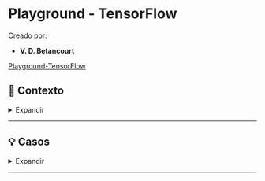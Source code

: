 # Playground - TensorFlow

Creado por:

- **V. D. Betancourt**

[Playground-TensorFlow](https://playground.tensorflow.org/) 


## 📑 Contexto

<details>
    <summary> Expandir </summary>


[Playground-TensorFlow](https://playground.tensorflow.org/) es una herramienta interactiva en línea diseñada para ofrecer una comprensión intuitiva de los conceptos básicos de las Redes Neuronales y el Machine Learning. Desarrollada por el equipo de TensorFlow, una biblioteca de código abierto para el aprendizaje automático creada por Google, esta plataforma permite a usuarios con o sin experiencia en programación experimentar con las estructuras de las Redes Neuronales y entender cómo afectan las diferentes configuraciones y parámetros al Machine Learning.

La herramienta se presenta como un lienzo visual donde los usuarios pueden construir y entrenar redes neuronales pequeñas para resolver tareas sencillas de clasificación y regresión. A través de una interfaz gráfica de usuario amigable, Playground-TensorFlow facilita la manipulación de parámetros como el número de capas ocultas, el número de neuronas por capa, la tasa de aprendizaje, y la función de activación, entre otros. Esto permite observar en tiempo real cómo estas decisiones afectan el proceso de entrenamiento y la capacidad de la red neuronal para hacer predicciones precisas.

El objetivo principal de Playground-TensorFlow es educativo. Busca demistificar el funcionamiento interno de las redes neuronales y proporcionar una experiencia de aprendizaje práctica que complemente la teoría detrás del aprendizaje automático. Al experimentar con diferentes configuraciones y ver los efectos inmediatos en la precisión del modelo, los usuarios pueden obtener una comprensión más profunda de los principios que rigen el aprendizaje automático.

En resumen, Playground-TensorFlow sirve como un recurso valioso para estudiantes, educadores, y entusiastas del aprendizaje automático, ofreciendo una manera accesible y práctica de explorar y aprender sobre redes neuronales sin necesidad de instalar software adicional o escribir código complejo.


</details>

----------------




## 💡 Casos

<details>
    <summary> Expandir </summary>

1. Spiral
   
     * [Playground - Spiral](https://github.com/vbleal/Playground/tree/main/PG_Spiral)


</details>

----------------



